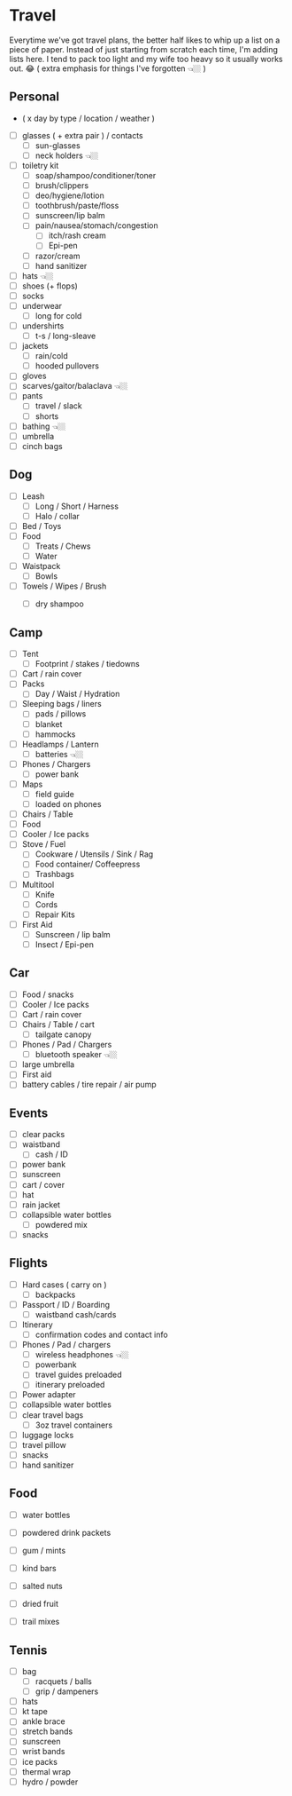 # Travel

Everytime we've got travel plans, the better half likes to whip up a list on a piece of paper. Instead of just starting from scratch each time, I'm adding lists here. I tend to pack too light and my wife too heavy so it usually works out. 😂 ( extra emphasis for things I've forgotten 👈🏼 )

## Personal
- ( x day by type / location / weather )
- [ ] glasses ( + extra pair ) / contacts
  - [ ] sun-glasses
  - [ ] neck holders 👈🏼
- [ ] toiletry kit
  - [ ] soap/shampoo/conditioner/toner
  - [ ] brush/clippers
  - [ ] deo/hygiene/lotion
  - [ ] toothbrush/paste/floss
  - [ ] sunscreen/lip balm
  - [ ] pain/nausea/stomach/congestion
     - [ ] itch/rash cream
     - [ ] Epi-pen
  - [ ] razor/cream
  - [ ] hand sanitizer
- [ ] hats 👈🏼
- [ ] shoes (+ flops)
- [ ] socks
- [ ] underwear
  - [ ] long for cold
- [ ] undershirts
  - [ ] t-s / long-sleave
- [ ] jackets
  - [ ] rain/cold
  - [ ] hooded pullovers
- [ ] gloves
- [ ] scarves/gaitor/balaclava 👈🏼
- [ ] pants
  - [ ] travel / slack
  - [ ] shorts
- [ ] bathing 👈🏼
- [ ] umbrella
- [ ] cinch bags

## Dog

- [ ] Leash
  - [ ] Long / Short / Harness
  - [ ] Halo / collar
- [ ] Bed / Toys
- [ ] Food
  - [ ] Treats / Chews
  - [ ] Water
- [ ] Waistpack
  - [ ] Bowls
- [ ] Towels / Wipes / Brush
  - [ ] dry shampoo


## Camp

- [ ] Tent
  - [ ] Footprint / stakes / tiedowns
- [ ] Cart / rain cover
- [ ] Packs
  - [ ] Day / Waist / Hydration
- [ ] Sleeping bags / liners
  - [ ] pads / pillows
  - [ ] blanket
  - [ ] hammocks
- [ ] Headlamps / Lantern
  - [ ] batteries 👈🏼
- [ ] Phones / Chargers
  - [ ] power bank
- [ ] Maps
  - [ ] field guide
  - [ ] loaded on phones
- [ ] Chairs / Table
- [ ] Food
- [ ] Cooler / Ice packs
- [ ] Stove / Fuel
  - [ ] Cookware / Utensils / Sink / Rag
  - [ ] Food container/ Coffeepress
  - [ ] Trashbags
- [ ] Multitool
  - [ ] Knife
  - [ ] Cords
  - [ ] Repair Kits
- [ ] First Aid
  - [ ] Sunscreen / lip balm
  - [ ] Insect / Epi-pen

## Car

- [ ] Food / snacks
- [ ] Cooler / Ice packs
- [ ] Cart / rain cover
- [ ] Chairs / Table / cart
  - [ ] tailgate canopy
- [ ] Phones / Pad / Chargers
  - [ ] bluetooth speaker 👈🏼
- [ ] large umbrella
- [ ] First aid
- [ ] battery cables / tire repair / air pump

## Events 

- [ ] clear packs
- [ ] waistband
  - [ ] cash / ID
- [ ] power bank
- [ ] sunscreen
- [ ] cart / cover
- [ ] hat
- [ ] rain jacket
- [ ] collapsible water bottles
  - [ ] powdered mix
- [ ] snacks

## Flights

- [ ] Hard cases ( carry on )
  - [ ] backpacks
- [ ] Passport / ID / Boarding
  - [ ] waistband cash/cards
- [ ] Itinerary
  - [ ] confirmation codes and contact info
- [ ] Phones / Pad / chargers
  - [ ] wireless headphones 👈🏼
  - [ ] powerbank
  - [ ] travel guides preloaded
  - [ ] itinerary preloaded
- [ ] Power adapter
- [ ] collapsible water bottles
- [ ] clear travel bags
  - [ ] 3oz travel containers 
- [ ] luggage locks
- [ ] travel pillow
- [ ] snacks
- [ ] hand sanitizer

## Food

- [ ] water bottles
- [ ] powdered drink packets
- [ ] gum / mints
- [ ] kind bars
- [ ] salted nuts
- [ ] dried fruit
- [ ] trail mixes


## Tennis

- [ ] bag
  - [ ] racquets / balls
  - [ ] grip / dampeners
- [ ] hats
- [ ] kt tape
- [ ] ankle brace
- [ ] stretch bands
- [ ] sunscreen
- [ ] wrist bands
- [ ] ice packs
- [ ] thermal wrap
- [ ] hydro / powder